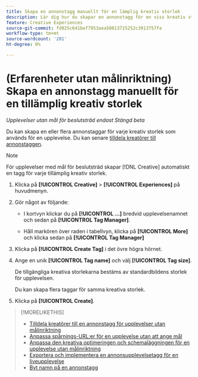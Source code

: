 ```yaml
---
title: Skapa en annonstagg manuellt för en lämplig kreativ storlek
description: Lär dig hur du skapar en annonstagg för en viss kreativ storlek.
feature: Creative Experiences
source-git-commit: fd925c641bef7953aea50813725252c3913757fa
workflow-type: tm+mt
source-wordcount: '201'
ht-degree: 0%

---
```


# (Erfarenheter utan målinriktning) Skapa en annonstagg manuellt för en tillämplig kreativ storlek

*Upplevelser utan mål för beslutsträd endast*
*Stängd beta*

Du kan skapa en eller flera annonstaggar för varje kreativ storlek som används för en upplevelse. Du kan senare [tilldela kreatörer till annonstaggen](experience-tag-assign-creatives.md).

>[!NOTE]
>
>För upplevelser med mål för beslutsträd skapar [!DNL Creative] automatiskt en tagg för varje tillämplig kreativ storlek.

1. Klicka på **[!UICONTROL Creative]** > **[!UICONTROL Experiences]** på huvudmenyn.

1. Gör något av följande:

   * I kortvyn klickar du på **[!UICONTROL ...]** bredvid upplevelsenamnet och sedan på **[!UICONTROL Tag Manager]**.

   * Håll markören över raden i tabellvyn, klicka på **[!UICONTROL More]** och klicka sedan på **[!UICONTROL Tag Manager]**

1. Klicka på **[!UICONTROL Create Tag]** i det övre högra hörnet.

1. Ange en unik **[!UICONTROL Tag name]** och välj **[!UICONTROL Tag size]**.

   De tillgängliga kreativa storlekarna bestäms av standardbildens storlek för upplevelsen.

   Du kan skapa flera taggar för samma kreativa storlek.<!-- What are the implications? -->

1. Klicka på **[!UICONTROL Create]**.

>[!MORELIKETHIS]
>
>* [Tilldela kreatörer till en annonstagg för upplevelser utan målinriktning](experience-tag-assign-creatives.md)
>* [Anpassa spårnings-URL:er för en upplevelse utan att ange mål](experience-tracking-urls-no-targeting.md)
>* [Anpassa den kreativa optimeringen och schemaläggningen för en upplevelse utan målinriktning](experience-optimization-scheduling-no-targeting.md)
>* [Exportera och implementera en annonsupplevelsetagg för en liveupplevelse](experience-tag-export.md)
>* [Byt namn på en annonstagg](experience-tag-rename.md)
